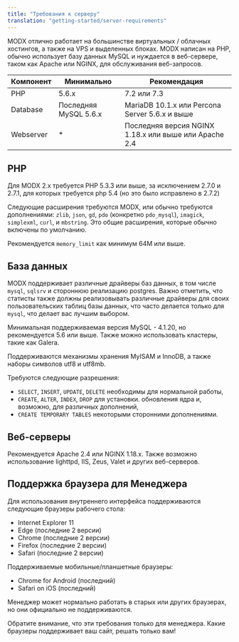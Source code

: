 ```yaml
---
title: "Требования к серверу"
translation: "getting-started/server-requirements"
---
```


MODX отлично работает на большинстве виртуальных / облачных хостингов, а также на VPS и выделенных блоках. MODX написан на PHP, обычно использует базу данных MySQL и нуждается в веб-сервере, таком как Apache или NGINX, для обслуживания веб-запросов.

| Компонент | Минимально            | Рекомендация                                   |
| --------- | --------------------- | ---------------------------------------------- |
| PHP       | 5.6.x                 | 7.2 или 7.3                                    |
| Database  | Последняя MySQL 5.6.x | MariaDB 10.1.x или Percona Server 5.6.x и выше |
| Webserver | *                     | Последняя версия NGINX 1.18.x или выше или Apache 2.4                       |

## PHP

Для MODX 2.x требуется PHP 5.3.3 или выше, за исключением 2.7.0 и 2.7.1, для которых требуется php 5.4 (но это было исправлено в 2.7.2)

Следующие расширения требуются MODX, или обычно требуются дополнениями: `zlib`, `json`, `gd`, `pdo` (конкретно `pdo_mysql`), `imagick`, `simplexml`, `curl`, и `mbstring`. Это общие расширения, которые обычно включены по умолчанию.

Рекомендуется `memory_limit` как минимум 64M или выше.

## База данных

MODX поддерживает различные драйверы баз данных, в том числе `mysql`, `sqlsrv` и стороннюю реализацию postgres. Важно отметить, что статисты также должны реализовывать различные драйверы для своих пользовательских таблиц базы данных, что часто делается только для `mysql`, что делает вас лучшим выбором.

Минимальная поддерживаемая версия MySQL - 4.1.20, но рекомендуется 5.6 или выше. Также можно использовать кластеры, такие как Galera.

Поддерживаются механизмы хранения MyISAM и InnoDB, а также наборы символов utf8 и utf8mb.

Требуются следующие разрешения:

- `SELECT`, `INSERT`, `UPDATE`, `DELETE` необходимы для нормальной работы,
- `CREATE`, `ALTER`, `INDEX`, `DROP` для установки. обновления ядра и, возможно, для различных дополнений,
- `CREATE TEMPORARY TABLES` некоторыми сторонними дополнениями.

## Веб-серверы

Рекомендуется Apache 2.4 или NGINX 1.18.x. Также возможно использование lighttpd, IIS, Zeus, Valet и других веб-серверов.

## Поддержка браузера для Менеджера

Для использования внутреннего интерфейса поддерживаются следующие браузеры рабочего стола:

- Internet Explorer 11
- Edge (последние 2 версии)
- Chrome (последние 2 версии)
- Firefox (последние 2 версии)
- Safari (последние 2 версии)

Поддерживаемые мобильные/планшетные браузеры:

- Chrome for Android (последний)
- Safari on iOS (последний)

Менеджер может нормально работать в старых или других браузерах, но они официально не поддерживаются.

Обратите внимание, что эти требования только для менеджера. Какие браузеры поддерживает ваш сайт, решать только вам!
